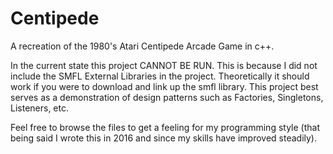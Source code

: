 # Centipede
A recreation of the 1980's Atari Centipede Arcade Game in c++.

In the current state this project CANNOT BE RUN. This is because I did not include the SMFL External Libraries in the project. Theoretically it should work if you were to download and link up the smfl library. 
This project best serves as a demonstration of design patterns such as Factories, Singletons, Listeners, etc. 

Feel free to browse the files to get a feeling for my programming style (that being said I wrote this in 2016 and since my skills have 
improved steadily). 
